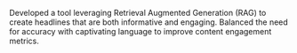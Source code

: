Developed a tool leveraging Retrieval Augmented Generation (RAG) to create headlines that are both informative and engaging.
Balanced the need for accuracy with captivating language to improve content engagement metrics.
